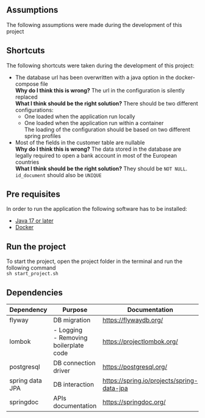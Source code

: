 ## Assumptions

The following assumptions were made during the development of this project

## Shortcuts

The following shortcuts were taken during the development of this project:

- The database url has been overwritten with a java option in the docker-compose file<br>
  **Why do I think this is wrong?** The url in the configuration is silently replaced<br>
  **What I think should be the right solution?** There should be two different configurations:
    - One loaded when the application run locally
    - One loaded when the application run within a container<br>
      The loading of the configuration should be based on two different spring profiles
- Most of the fields in the customer table are nullable<br>
  **Why do I think this is wrong?** The data stored in the database are legally required to open a bank account in most
  of the European countries<br>
  **What I think should be the right solution?** They should be `NOT NULL`. `id_document` should also be `UNIQUE`

## Pre requisites

In order to run the application the following software has to be installed:

- [Java 17 or later](https://www.oracle.com/java/technologies/downloads/)
- [Docker](https://docs.docker.com/get-docker/)

## Run the project

To start the project, open the project folder in the terminal and run the following command<br>
`sh start_project.sh`

## Dependencies

| Dependency      | Purpose                                   | Documentation                              |
|-----------------|-------------------------------------------|--------------------------------------------|
| flyway          | DB migration                              | https://flywaydb.org/                      |
| lombok          | - Logging<br/>- Removing boilerplate code | https://projectlombok.org/                 |
| postgresql      | DB connection driver                      | https://postgresql.org/                    |
| spring data JPA | DB interaction                            | https://spring.io/projects/spring-data-jpa |
| springdoc       | APIs documentation                        | https://springdoc.org/                     |